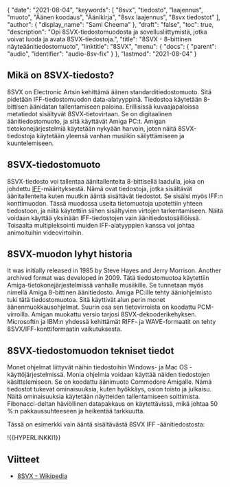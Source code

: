 {
  "date": "2021-08-04",
  "keywords": [
"8svx",
"tiedosto",
"laajennus",
"muoto",
"Äänen koodaus",
"Äänikirja",
"8svx laajennus",
"8svx tiedostot"
],
  "author": {
    "display_name": "Sami Cheema"
},
  "draft": "false",
  "toc": true,
  "description": "Opi 8SVX-tiedostomuodosta ja sovellusliittymistä, jotka voivat luoda ja avata 8SVX-tiedostoja.",
  "title": "8SVX - 8-bittinen näyteäänitiedostomuoto",
  "linktitle": "8SVX",
  "menu": {
    "docs": {
      "parent": "audio",
      "identifier": "audio-8sv-fix"
}
},
  "lastmod": "2021-08-04"
}

## Mikä on 8SVX-tiedosto? ##

8SVX on Electronic Artsin kehittämä äänen standarditiedostomuoto. Sitä pidetään IFF-tiedostomuodon data-alatyyppinä. Tiedostoa käytetään 8-bittisen äänidatan tallentamiseen paloina. Erillisissä kuvaajapaloissa metatiedot sisältyvät 8SVX-tietovirtaan. Se on digitaalinen äänitiedostomuoto, ja sitä käyttävät Amiga PC:t. Amigan tietokonejärjestelmiä käytetään nykyään harvoin, joten näitä 8SVX-tiedostoja käytetään yleensä vanhan musiikin säilyttämiseen ja kuuntelemiseen.

## 8SVX-tiedostomuoto

8SVX-tiedosto voi tallentaa äänitallenteita 8-bittisellä laadulla, joka on johdettu [IFF](/audio/aiff/)-määrityksestä. Nämä ovat tiedostoja, jotka sisältävät äänitallenteita kuten muutkin ääntä sisältävät tiedostot. Se sisälsi myös IFF:n konttimuodon. Tässä muodossa useita tietomuotoja upotettiin yhteen tiedostoon, ja niitä käytettiin siihen sisältyvien virtojen tarkentamiseen. Näitä voidaan käyttää yksinään IFF-tiedostojen vain äänitiedostosäiliöissä. Toisaalta multipleksointi muiden IFF-alatyyppien kanssa voi johtaa animoituihin videovirtoihin.

## 8SVX-muodon lyhyt historia

It was initially released in 1985 by Steve Hayes and Jerry Morrison. Another archived format was developed in 2009. Tätä tiedostomuotoa käytettiin Amiga-tietokonejärjestelmissä vanhalle musiikille. Se tunnetaan myös nimellä Amiga 8-bittinen äänitiedosto. Amiga PC:ille tehty ääniohjelmisto tuki tätä tiedostomuotoa. Sitä käyttivät alun perin monet äänenmuokkausohjelmat. Suurin osa sen tietovirroista on koodattu PCM-virroilla. Amigan muokattu versio tarjosi 8SVX-dekooderikehyksen. Microsoftin ja IBM:n yhdessä kehittämät RIFF- ja WAVE-formaatit on tehty 8SVX/IFF-konttiformaatin vaikutuksesta.

## 8SVX-tiedostomuodon tekniset tiedot

Monet ohjelmat liittyvät näihin tiedostoihin Windows- ja Mac OS -käyttöjärjestelmissä. Monia ohjelmia voidaan käyttää näiden tiedostojen käsittelemiseen. Se on koodattu äänimuoto Commodore Amigalle. Nämä tiedostot tukevat ominaisuuksia, kuten hyökkäys, osion toisto ja julkaisu. Näitä ominaisuuksia käytetään näytteiden tallentamiseen soittimista. Fibonacci-deltan häviöllinen datapakkaus on käytettävissä, mikä johtaa 50 %:n pakkaussuhteeseen ja heikentää tarkkuutta.

Tässä on esimerkki vain ääntä sisältävästä 8SVX IFF -äänitiedostosta:

!{{HYPERLINKKI1}}

## Viitteet ##

* [8SVX - Wikipedia](https://en.wikipedia.org/wiki/8SVX)


